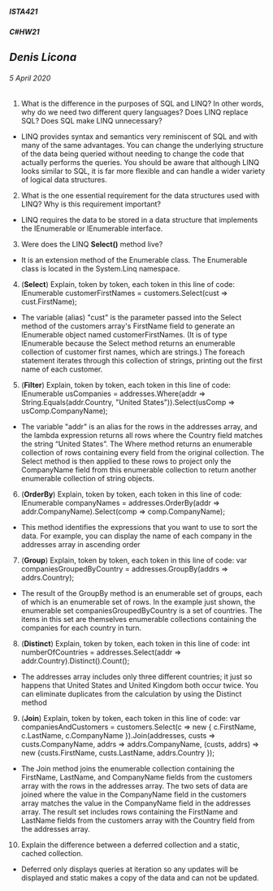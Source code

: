 ﻿##### __ISTA421__ 
##### _C#_HW21__

## *Denis Licona*
###### *5 April 2020* 

1. What is the difference in the purposes of SQL and LINQ? In other words, why do we need two different query languages? Does LINQ replace SQL? Does SQL make LINQ unnecessary?
- LINQ provides syntax and semantics very reminiscent of SQL and with many of the same advantages. You can change the underlying structure of the data being queried without needing to change the code that actually performs the queries. You should be aware that although LINQ looks similar to SQL, it is far more flexible and can handle a wider variety of logical data structures.

2. What is the one essential requirement for the data structures used with LINQ? Why is this requirement important?
- LINQ requires the data to be stored in a data structure that implements the IEnumerable or IEnumerable interface.

3. Were does the LINQ __Select()__ method live?
- It is an extension method of the Enumerable class. The Enumerable class is located in the System.Linq namespace.

4. (**Select**) Explain, token by token, each token in this line of code: 
IEnumerable customerFirstNames = customers.Select(cust => cust.FirstName);

- The variable (alias) "cust" is the parameter passed into the Select method of the customers array's FirstName field to generate an IEnumerable object named customerFirstNames. (It is of type IEnumerable because the Select method returns an enumerable collection of customer first names, which are strings.) The foreach statement iterates through this collection of strings, printing out the first name of each customer.

5. (**Filter**) Explain, token by token, each token in this line of code: 
IEnumerable usCompanies = addresses.Where(addr => String.Equals(addr.Country, "United States")).Select(usComp => usComp.CompanyName);

- The variable "addr" is an alias for the rows in the addresses array, and the lambda expression returns all rows where the Country field matches the string “United States”. The Where method returns an enumerable collection of rows containing every field from the original collection. The Select method is then applied to these rows to project only the CompanyName field from this enumerable collection to return another enumerable collection of string objects.

6. (**OrderBy**) Explain, token by token, each token in this line of code: 
IEnumerable companyNames = addresses.OrderBy(addr => addr.CompanyName).Select(comp => comp.CompanyName);
- This method identifies the expressions that you want to use to sort the data. For example, you can display the name of each company in the addresses array in ascending order

7. (**Group**) Explain, token by token, each token in this line of code: 
var companiesGroupedByCountry = addresses.GroupBy(addrs => addrs.Country);

- The result of the GroupBy method is an enumerable set of groups, each of which is an enumerable set of rows. In the example just shown, the enumerable set companiesGroupedByCountry is a set of countries. The items in this set are themselves enumerable collections containing the companies for each country in turn.

8. (**Distinct**) Explain, token by token, each token in this line of code: 
int numberOfCountries = addresses.Select(addr => addr.Country).Distinct().Count();

- The addresses array includes only three different countries; it just so happens that United States and United Kingdom both occur twice. You can eliminate duplicates from the calculation by using the Distinct method

9. (**Join**) Explain, token by token, each token in this line of code: 
var companiesAndCustomers = customers.Select(c => new { c.FirstName, c.LastName, c.CompanyName }).Join(addresses, custs => custs.CompanyName, addrs => addrs.CompanyName, (custs, addrs) => new {custs.FirstName, custs.LastName, addrs.Country });

- The Join method joins the enumerable collection containing the FirstName, LastName, and CompanyName fields from the customers array with the rows in the addresses array. The two sets of data are joined where the value in the CompanyName field in the customers array matches the value in the CompanyName field in the addresses array. The result set includes rows containing the FirstName and LastName fields from the customers array with the Country field from the addresses array.

10. Explain the difference between a deferred collection and a static, cached collection.
- Deferred only displays queries at iteration so any updates will be displayed and static makes a copy of the data and can not be updated.